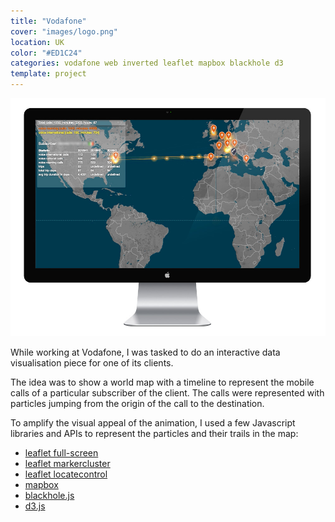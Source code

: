 ```yaml
---
title: "Vodafone"
cover: "images/logo.png"
location: UK
color: "#ED1C24"
categories: vodafone web inverted leaflet mapbox blackhole d3
template: project
---
```


![](./images/1.jpg)

While working at Vodafone, I was tasked to do an interactive data visualisation piece for one of its clients.

The idea was to show a world map with a timeline to represent the mobile calls of a particular subscriber of the client. The calls were represented with particles jumping from the origin of the call to the destination.

To amplify the visual appeal of the animation, I used a few Javascript libraries and APIs to represent the particles and their trails in the map:

- [leaflet full-screen](https://github.com/Leaflet/Leaflet.fullscreen)
- [leaflet markercluster](https://github.com/Leaflet/Leaflet.markercluster)
- [leaflet locatecontrol](https://github.com/domoritz/leaflet-locatecontrol)
- [mapbox](https://docs.mapbox.com/mapbox.js/api/v3.1.1/)
- [blackhole.js](https://github.com/artzub/blackhole.js)
- [d3.js](https://d3js.org/)
